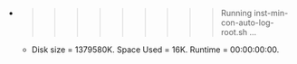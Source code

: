 * >>>>>>>>> Running inst-min-con-auto-log-root.sh ...
  * Disk size = 1379580K. Space Used = 16K. Runtime = 00:00:00:00.
